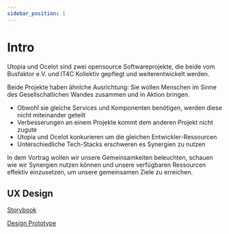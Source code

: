 ```yaml
---
sidebar_position: 1
---
```


# Intro

Utopia und Ocelot sind zwei opensource Softwareprojekte, die beide vom Busfaktor e.V. und IT4C Kollektiv gepflegt und weiterentwickelt werden.

Beide Projekte haben ähnlche Ausrichtung: Sie wollen Menschen im Sinne des Gesellschatlichen Wandes zusammen und in Aktion bringen. 

- Obwohl sie gleiche Services und Komponenten benötigen, werden diese nicht miteinander geteilt
- Verbesserungen an einem Projekte kommt dem anderen Projekt nicht zugute
- Utopia und Ocelot konkurieren um die gleichen Entwickler-Ressourcen
- Unterschiedliche Tech-Stacks erschweren es Synergien zu nutzen

In dem Vortrag wollen wir unsere Gemeinsamkeiten beleuchten, schauen wie wir Synergien nutzen können und unsere verfügbaren Ressourcen effektiv einzusetzen, um unsere gemeinsamen Ziele zu erreichen.

## UX Design

[Storybook](https://antontranelis.github.io/it4c-design/storybook)

[Design Prototype](https://antontranelis.github.io/it4c-design/app)